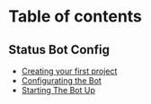 # Table of contents

## Status Bot Config

* [Creating your first project](README.md)
* [Configurating the Bot](status-bot-config/configurating-the-bot.md)
* [Starting The Bot Up](status-bot-config/starting-the-bot-up.md)
